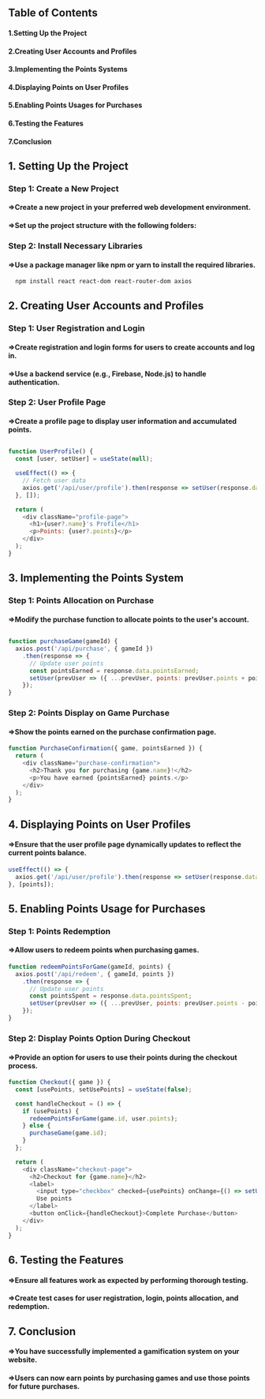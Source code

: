 
## Table of Contents

#### 1.Setting Up the Project

#### 2.Creating User Accounts and Profiles

#### 3.Implementing the Points Systems

#### 4.Displaying Points on User Profiles

#### 5.Enabling Points Usages for Purchases

#### 6.Testing the Features

#### 7.Conclusion

## 1. Setting Up the Project



### Step 1: Create a New Project
#### =>Create a new project in your preferred web development environment.

#### =>Set up the project structure with the following folders:

### Step 2: Install Necessary Libraries

#### =>Use a package manager like npm or yarn to install the required libraries.



```bash
  npm install react react-dom react-router-dom axios

```


## 2. Creating User Accounts and Profiles

### Step 1: User Registration and Login

#### =>Create registration and login forms for users to create accounts and log in.

#### =>Use a backend service (e.g., Firebase, Node.js) to handle authentication.


### Step 2: User Profile Page

#### =>Create a profile page to display user information and accumulated points.



##




```javascript
function UserProfile() {
  const [user, setUser] = useState(null);

  useEffect(() => {
    // Fetch user data
    axios.get('/api/user/profile').then(response => setUser(response.data));
  }, []);

  return (
    <div className="profile-page">
      <h1>{user?.name}'s Profile</h1>
      <p>Points: {user?.points}</p>
    </div>
  );
}

```

## 3. Implementing the Points System

### Step 1: Points Allocation on Purchase

#### =>Modify the purchase function to allocate points to the user's account.


## 


```javascript
function purchaseGame(gameId) {
  axios.post('/api/purchase', { gameId })
    .then(response => {
      // Update user points
      const pointsEarned = response.data.pointsEarned;
      setUser(prevUser => ({ ...prevUser, points: prevUser.points + pointsEarned }));
    });
}

```

### Step 2: Points Display on Game Purchase

#### =>Show the points earned on the purchase confirmation page.


```javascript
function PurchaseConfirmation({ game, pointsEarned }) {
  return (
    <div className="purchase-confirmation">
      <h2>Thank you for purchasing {game.name}!</h2>
      <p>You have earned {pointsEarned} points.</p>
    </div>
  );
}


```


## 4. Displaying Points on User Profiles

#### =>Ensure that the user profile page dynamically updates to reflect the current points balance.


```javascript
useEffect(() => {
  axios.get('/api/user/profile').then(response => setUser(response.data));
}, [points]);


```

## 5. Enabling Points Usage for Purchases


### Step 1: Points Redemption

#### =>Allow users to redeem points when purchasing games.


```javascript
function redeemPointsForGame(gameId, points) {
  axios.post('/api/redeem', { gameId, points })
    .then(response => {
      // Update user points
      const pointsSpent = response.data.pointsSpent;
      setUser(prevUser => ({ ...prevUser, points: prevUser.points - pointsSpent }));
    });
}

```

### Step 2: Display Points Option During Checkout
#### =>Provide an option for users to use their points during the checkout process.


```javascript
function Checkout({ game }) {
  const [usePoints, setUsePoints] = useState(false);

  const handleCheckout = () => {
    if (usePoints) {
      redeemPointsForGame(game.id, user.points);
    } else {
      purchaseGame(game.id);
    }
  };

  return (
    <div className="checkout-page">
      <h2>Checkout for {game.name}</h2>
      <label>
        <input type="checkbox" checked={usePoints} onChange={() => setUsePoints(!usePoints)} />
        Use points
      </label>
      <button onClick={handleCheckout}>Complete Purchase</button>
    </div>
  );
}


```
## 6. Testing the Features

#### =>Ensure all features work as expected by performing thorough testing.

#### =>Create test cases for user registration, login, points allocation, and redemption.



## 7. Conclusion

#### =>You have successfully implemented a gamification system on your website.


#### =>Users can now earn points by purchasing games and use those points for future purchases.

